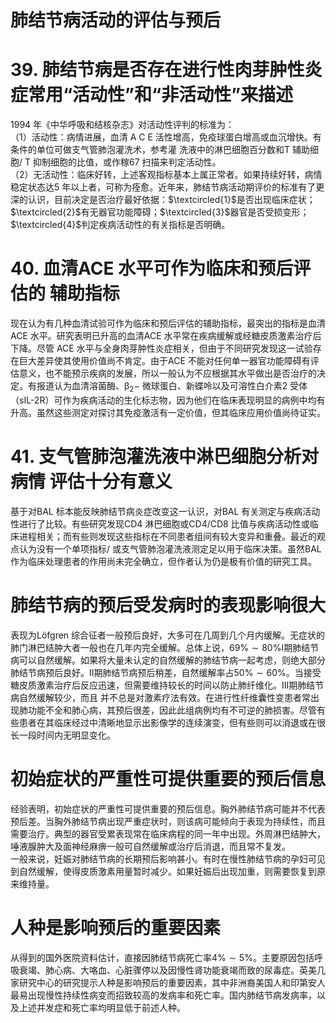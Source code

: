 # 肺结节病活动的评估与预后  
# 39. 肺结节病是否存在进行性肉芽肿性炎症常用“活动性”和“非活动性”来描述  
1994 年《中华呼吸和结核杂志》对活动性评判的标准为：  
（1）活动性：病情进展，血清 A C E 活性增高，免疫球蛋白增高或血沉增快。有条件的单位可做支气管肺泡灌洗术，参考灌 洗液中的淋巴细胞百分数和T 辅助细胞/ T 抑制细胞的比值，或作稼67 扫描来判定活动性。  
（2）无活动性：临床好转，上述客观指标基本上属正常者。如果持续好转，病情稳定状态达5 年以上者，可称为痊愈。近年来，肺结节病活动期评价的标准有了更深的认识，目前决定是否治疗最好依据：$\textcircled{1}$是否出现临床症状；$\textcircled{2}$有无器官功能障碍；$\textcircled{3}$器官是否受损变形；$\textcircled{4}$判定疾病活动性的有关指标是否明确。  
# 40. 血清ACE 水平可作为临床和预后评估的 辅助指标  
现在认为有几种血清试验可作为临床和预后评估的辅助指标，最突出的指标是血清ACE 水平。研究表明已升高的血清ACE  水平常在疾病缓解或经糖皮质激素治疗后下降。尽管 ACE 水平与全身肉芽肿性炎症相关，但由于不同研究发现这一试验存在巨大差异使其使用价值尚不肯定。由于ACE 不能对任何单一器官功能障碍有评估意义，也不能预示疾病的发展，所以一般认为不应根据其水平做出是否治疗的决定。有报道认为血清溶菌酶、$\upbeta_{2}-$ 微球蛋白、新蝶呤以及可溶性白介素2 受体（sIL-2R）可作为疾病活动的生化标志物，因为他们在临床表现明显的病例中均有升高。虽然这些测定对探讨其免疫激活有一定价值，但其临床应用价值尚待证实。  
# 41. 支气管肺泡灌洗液中淋巴细胞分析对病情 评估十分有意义  
基于对BAL 标本能反映肺结节病炎症改变这一认识，对BAL 有关测定与疾病活动性进行了比较。有些研究发现CD4 淋巴细胞或CD4/CD8 比值与疾病活动性或临床进程相关；而有些则发现这些指标在不同患者组间有较大变异和重叠。最近的观点认为没有一个单项指标/ 或支气管肺泡灌洗液测定足以用于临床决策。虽然BAL 作为临床处理患者的作用尚未完全确立，但作者认为仍是极有价值的研究工具。  
#  肺结节病的预后受发病时的表现影响很大  
表现为Löfgren 综合征者一般预后良好，大多可在几周到几个月内缓解。无症状的肺门淋巴结肿大者一般也在几年内完全缓解。总体上说，$69\%\sim80\%$Ⅰ期肺结节病可以自然缓解。如果将大量未认定的自然缓解的肺结节病一起考虑，则绝大部分肺结节病预后良好。Ⅱ期肺结节病预后稍差，自然缓解率占$50\%\sim60\%$。当接受糖皮质激素治疗后反应迅速，但需要维持较长的时间以防止肺纤维化。Ⅲ期肺结节病自然缓解较少，而且 并不总是对激素疗法有效。在进行性纤维囊性变患者常出现肺功能不全和肺心病，其预后很差，因此此组病例均有不可逆的肺损害。尽管有些患者在其临床经过中清晰地显示出影像学的连续演变，但有些则可以消退或在很长一段时间内无明显变化。  
#  初始症状的严重性可提供重要的预后信息  
经验表明，初始症状的严重性可提供重要的预后信息。胸外肺结节病可能并不代表预后差。当胸外肺结节病出现严重症状时，则该病可能倾向于表现为持续性，而且需要治疗。典型的器官受累表现常在临床病程的同一年中出现。外周淋巴结肿大，唾液腺肿大及面神经麻痹一般可自然缓解或治疗后消退，而且常不复发。  
一般来说，妊娠对肺结节病的长期预后影响甚小。有时在慢性肺结节病的孕妇可见到自然缓解，使得皮质激素用量暂时减少。如果妊娠后出现加重，则需要恢复到原来维持量。  
#  人种是影响预后的重要因素  
从得到的国外医院资料估计，直接因肺结节病死亡率$4\%\sim5\%$。主要原因包括呼吸衰竭、肺心病、大咯血、心脏骤停以及因慢性肾功能衰竭而致的尿毒症。英美几家研究中心的研究提示人种是影响预后的重要因素，其中非洲裔美国人和印第安人最易出现慢性持续性病变而招致较高的发病率和死亡率。国内肺结节病发病率，以及上述并发症和死亡率均明显低于前述人种。  